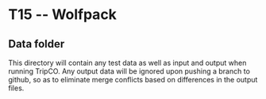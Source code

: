 # T15 -- Wolfpack


## Data folder

This directory will contain any test data as well as input and output when running TripCO.  Any output data will be ignored upon pushing a branch to github, so as to eliminate merge conflicts based on differences in the output files.  
